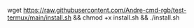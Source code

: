 
wget https://raw.githubusercontent.com/Andre-cmd-rgb/test-termux/main/install.sh && chmod +x install.sh && ./install.sh
